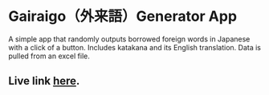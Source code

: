 # Gairaigo（外来語）Generator App

A simple app that randomly outputs borrowed foreign words in Japanese with a click of a button. Includes katakana and its English translation. Data is pulled from an excel file.

## Live link [here](https://jazmand.pythonanywhere.com/).
